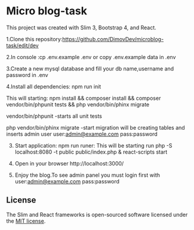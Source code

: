 # Micro blog-task


This project was created with Slim 3, Bootstrap 4, and React.



1.Clone this repository:https://github.com/DimovDev/microblog-task/edit/dev

2.In console :cp .env.example .env or copy .env.example data in .env

3.Create a new mysql database and fill your db name,username and password in .env

4.Install all dependencies: npm run init

This will starting: npm install  && composer install && composer vendor/bin/phpunit tests && php vendor/bin/phinx migrate

vendor/bin/phpunit -starts all unit tests

php vendor/bin/phinx migrate  -start migration  will be creating tables and inserts admin user user:admin@example.com pass:password

3. Start application: npm run runer:
This will be starting run php -S localhost:8080 -t public  public/index.php & react-scripts start

4. Open in your browser http://localhost:3000/

5. Enjoy the blog.To see admin panel you must login first with user:admin@example.com pass:password


## License

The Slim and React frameworks is open-sourced software licensed under the [MIT license](https://opensource.org/licenses/MIT).
